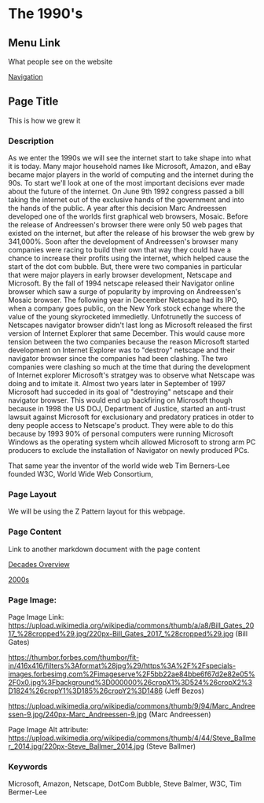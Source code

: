 # The 1990's

## Menu Link
What people see on the website

[Navigation](/content/sections/navbar.md)


## Page Title
This is how we grew it


### Description

As we enter the 1990s we will see the internet start to take shape into what it is today. Many major household names like
Microsoft, Amazon, and eBay became major players in the world of computing and the internet during the 90s. To start we'll look at
one of the most important decisions ever made about the future of the internet. On June 9th 1992 congress passed a bill taking the
internet out of the exclusive hands of the government and into the hands of the public. A year after this decision
Marc Andreessen developed one of the worlds first graphical web browsers, Mosaic. Before the release of Andreessen's browser
there were only 50 web pages that existed on the internet, but after the release of his browser the web grew by 341,000%.
Soon after the development of Andreessen's browser many companies were racing to build their own that
way they could have a chance to increase their profits using the internet, which helped cause the start of the dot com bubble.
But, there were two companies in particular that were major players in early browser development, Netscape and
Microsoft. By the fall of 1994 netscape released their Navigator online browser which saw a surge of popularity by improving on
Andreessen's Mosaic browser. The following year in December Netscape had its IPO, when a company goes public, on the New York
stock echange where the value of the young skyrocketed immedietly. Unfotrunetly the success of Netscapes navigator browser
didn't last long as Microsoft released the first version of Internet Explorer that same December. This would cause more tension
between the two companies because the reason Microsoft started development on Internet Explorer was to "destroy"
netscape and their navigator browser since the companies had been clashing. The two companies were clashing so much at the time
that during the development of Internet explorer Microsoft's stratgey was to observe what Netscape was doing and to imitate it.
Almost two years later in September of 1997 Microsoft had succeded in its goal of "destroying" netscape and their navigator
browser. This would end up backfiring on Microsoft though because in 1998 the US DOJ, Department of Justice, started an anti-trust
lawsuit against Microsoft for exclusionary and predatory pratices in otder to deny people access to Netscape's product.
They were able to do this because by 1993 90% of personal computers were running Microsoft Windows as the operating system
whcih allowed Microsoft to strong arm PC producers to exclude the installation of Navigator on newly produced PCs.



That same year the inventor of the world wide web
Tim Berners-Lee founded W3C, World Wide Web Consortium, 


### Page Layout
We will be using the Z Pattern layout for this webpage.

### Page Content
Link to another markdown document with the page content


[Decades Overview](/content/decades)

[2000s](/content/decades/2000s.md)


### Page Image:

Page Image Link:
https://upload.wikimedia.org/wikipedia/commons/thumb/a/a8/Bill_Gates_2017_%28cropped%29.jpg/220px-Bill_Gates_2017_%28cropped%29.jpg (Bill Gates)

https://thumbor.forbes.com/thumbor/fit-in/416x416/filters%3Aformat%28jpg%29/https%3A%2F%2Fspecials-images.forbesimg.com%2Fimageserve%2F5bb22ae84bbe6f67d2e82e05%2F0x0.jpg%3Fbackground%3D000000%26cropX1%3D524%26cropX2%3D1824%26cropY1%3D185%26cropY2%3D1486 (Jeff Bezos)

https://upload.wikimedia.org/wikipedia/commons/thumb/9/94/Marc_Andreessen-9.jpg/240px-Marc_Andreessen-9.jpg (Marc Andreessen)

Page Image Alt attribute:
https://upload.wikimedia.org/wikipedia/commons/thumb/4/44/Steve_Ballmer_2014.jpg/220px-Steve_Ballmer_2014.jpg (Steve Ballmer)


### Keywords
Microsoft, Amazon, Netscape, DotCom Bubble, Steve Balmer, W3C, Tim Bermer-Lee
